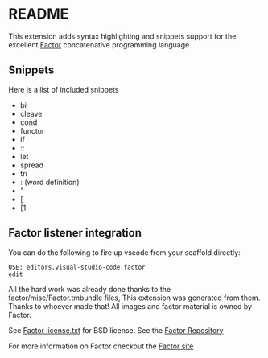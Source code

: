 # README

This extension adds syntax highlighting and snippets support for the excellent
[Factor](http://factorcode.org/) concatenative programming language.

## Snippets

Here is a list of included snippets

- bi
- cleave
- cond
- functor
- if
- ::
- let
- spread
- tri
- : (word definition)
- "
- [
- [1


## Factor listener integration
You can do the following to fire up vscode from your scaffold directly:

	USE: editors.visual-studio-code.factor
	edit


All the hard work was already done thanks to the factor/misc/Factor.tmbundle files,
This extension was generated from them. Thanks to whoever made that!
All images and factor material is owned by Factor.

See [Factor license.txt](http://factorcode.org/license.txt) for BSD license.
See the [Factor Repository](https://github.com/factor/factor)

For more information on Factor checkout the [Factor site](http://factorcode.org/)